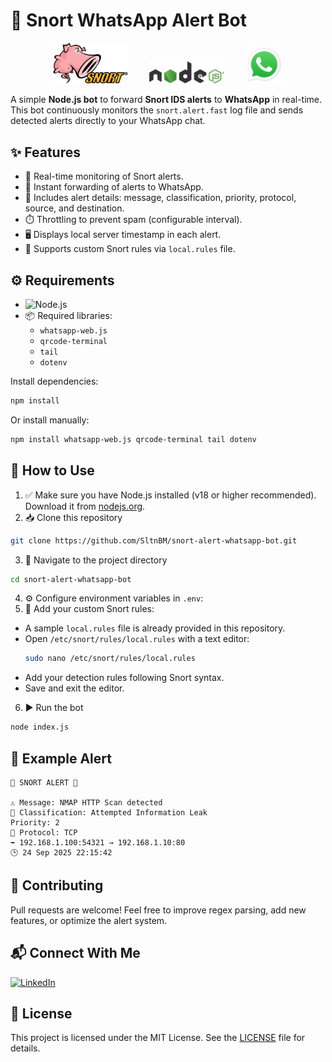 # 🚨 Snort WhatsApp Alert Bot
<p align="center">
  <img src="assets/snort.png" width="120" style="border:0; margin: 0 15px;" alt="Snort Logo">
  <img src="assets/NodeJs.png" width="120" style="border:0; margin: 0 15px;" alt="Nodejs Logo">
  <img src="assets/WhatsApp.webp" width="60" style="border:0; margin: 0 15px;" alt="WhatsApp Logo">
</p>

A simple **Node.js bot** to forward **Snort IDS alerts** to **WhatsApp** in real-time.
This bot continuously monitors the `snort.alert.fast` log file and sends detected alerts directly to your WhatsApp chat.

## ✨ Features
- 📡 Real-time monitoring of Snort alerts.
- 🚀 Instant forwarding of alerts to WhatsApp.
- 📝 Includes alert details: message, classification, priority, protocol, source, and destination.
- ⏱️ Throttling to prevent spam (configurable interval).
- 🖥️ Displays local server timestamp in each alert.
- 📜 Supports custom Snort rules via `local.rules` file.

## ⚙️ Requirements
- ![Node.js](https://img.shields.io/badge/Node.js-43853D?style=flat-square&logo=node.js&logoColor=white)
- 📦 Required libraries:
  - `whatsapp-web.js`
  - `qrcode-terminal`
  - `tail`
  - `dotenv`

Install dependencies:
```bash
npm install
```

Or install manually:
```bash
npm install whatsapp-web.js qrcode-terminal tail dotenv
```

## 🚀 How to Use
1. ✅ Make sure you have Node.js installed (v18 or higher recommended). Download it from [nodejs.org](https://nodejs.org/).
2. 📥 Clone this repository
```bash
git clone https://github.com/SltnBM/snort-alert-whatsapp-bot.git
```
3. 📂 Navigate to the project directory
```bash
cd snort-alert-whatsapp-bot
```
4. ⚙️ Configure environment variables in `.env`:
5. 📝 Add your custom Snort rules:
- A sample `local.rules` file is already provided in this repository.
- Open `/etc/snort/rules/local.rules` with a text editor:
  ```bash
  sudo nano /etc/snort/rules/local.rules
  ```
- Add your detection rules following Snort syntax.
- Save and exit the editor.
6. ▶️ Run the bot
```bash
node index.js
```

## 📝 Example Alert
```plaintext
🚨 SNORT ALERT 🚨

⚠️ Message: NMAP HTTP Scan detected
📖 Classification: Attempted Information Leak
Priority: 2
📡 Protocol: TCP
➡️ 192.168.1.100:54321 → 192.168.1.10:80
🕒 24 Sep 2025 22:15:42
```

## 🤝 Contributing
Pull requests are welcome! Feel free to improve regex parsing, add new features, or optimize the alert system.

## 📬 Connect With Me
[![LinkedIn](https://img.shields.io/badge/LinkedIn-Sultan%20Badra-blue?logo=linkedin\&logoColor=white\&style=flat-square)](https://www.linkedin.com/in/sultan-badra)

## 📄 License
This project is licensed under the MIT License. See the [LICENSE](./LICENSE) file for details.